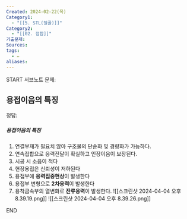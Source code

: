 ```yaml
---
Created: 2024-02-22(목)
Category1:
  - "[[5. STL(철골)]]"
Category2:
  - "[[02. 접합]]"
기출문제: 
Sources: 
tags:
  - ✏️
aliases:
---
```

START
서브노트
문제:  
## 용접이음의 특징 



정답: 


##### 용접이음의 특징

1. 연결부재가 필요치 않아 구조물의 단순화 및 경량화가 가능하다.
2. 연속접합으로 응력전달이 확실하고 인장이음이 보장된다.
3. 시공 시 소음이 적다
4. 현장용접은 신뢰성이 저하된다
5. 용접부에 **응력집중현상**이 발생한다
6. 용접부 변형으로 **2차응력**이 발생한다
7. 용착금속부의 열변화로 **잔류응력**이 발생한다.
![[스크린샷 2024-04-04 오후 8.39.19.png]]
![[스크린샷 2024-04-04 오후 8.39.26.png]]

<!--ID: 1687356618385-->
END